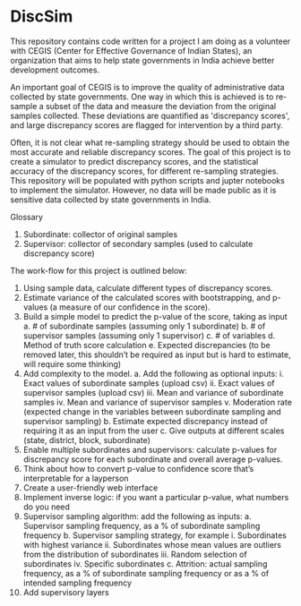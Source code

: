 # DiscSim

This repository contains code written for a project I am doing as a volunteer with CEGIS (Center for Effective Governance of Indian States), an organization that aims to help state governments in India achieve better development outcomes. 

An important goal of CEGIS is to improve the quality of administrative data collected by state governments. One way in which this is achieved is to re-sample a subset of the data and measure the deviation from the original samples collected. These deviations are quantified as 'discrepancy scores', and large discrepancy scores are flagged for intervention by a third party.

Often, it is not clear what re-sampling strategy should be used to obtain the most accurate and reliable discrepancy scores. The goal of this project is to create a simulator to predict discrepancy scores, and the statistical accuracy of the discrepancy scores, for different re-sampling strategies. This repository will be populated with python scripts and jupter notebooks to implement the simulator. However, no data will be made public as it is sensitive data collected by state governments in India.

Glossary
1. Subordinate: collector of original samples
2. Supervisor: collector of secondary samples (used to calculate discrepancy score)

The work-flow for this project is outlined below: 

1. Using sample data, calculate different types of discrepancy scores.
2. Estimate variance of the calculated scores with bootstrapping, and p-values (a measure of our confidence in the score).
3. Build a simple model to predict the p-value of the score, taking as input
    a. # of subordinate samples (assuming only 1 subordinate)
    b. # of supervisor samples (assuming only 1 supervisor)
    c. # of variables
    d. Method of truth score calculation
    e. Expected discrepancies (to be removed later, this shouldn’t be required as input but is hard to estimate, will require some thinking)
4. Add complexity to the model. 
    a. Add the following as optional inputs:
        i. Exact values of subordinate samples (upload csv)
        ii. Exact values of supervisor samples (upload csv)
        iii. Mean and variance of subordinate samples
        iv. Mean and variance of supervisor samples
        v. Moderation rate (expected change in the variables between subordinate sampling and supervisor sampling)
    b. Estimate expected discrepancy instead of requiring it as an input from the user
    c. Give outputs at different scales (state, district, block, subordinate)
5. Enable multiple subordinates and supervisors: calculate p-values for discrepancy score for each subordinate and overall average p-values. 
6. Think about how to convert p-value to confidence score that’s interpretable for a layperson
7. Create a user-friendly web interface 
8. Implement inverse logic: if you want a particular p-value, what numbers do you need
9. Supervisor sampling algorithm: add the following as inputs: 
    a. Supervisor sampling frequency, as a % of subordinate sampling frequency
    b. Supervisor sampling strategy, for example
        i. Subordinates with highest variance
        ii. Subordinates whose mean values are outliers from the distribution of subordinates
        iii. Random selection of subordinates
        iv. Specific subordinates
    c. Attrition: actual sampling frequency, as a % of subordinate sampling frequency or as a % of intended sampling frequency
10. Add supervisory layers

